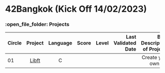 # 42Bangkok (Kick Off 14/02/2023)

<h3>:open_file_folder: Projects</h3>

|Circle |Project  |Language |Score  |Level  | Last Validated Date  | Brief Description of Projects
| ------------- |:-------------:|:-------------:|:-------------:|:-------------:|-------------:|-------------:|
|      01       |[Libft](https://github.com/caunhach/42cursus_Libft)     |       C       |               |         |         |Create your own libc|
